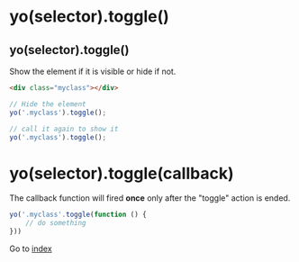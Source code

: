 # yo(selector).toggle()

## yo(selector).toggle()

Show the element if it is visible or hide if not. 

```html
<div class="myclass"></div>
```

```javascript
// Hide the element
yo('.myclass').toggle();

// call it again to show it
yo('.myclass').toggle();
```

# yo(selector).toggle(callback)

The callback function will fired **once** only after the "toggle" action is ended.

```javascript
yo('.myclass'.toggle(function () {
    // do something
}))
```

Go to [index](toc.md)